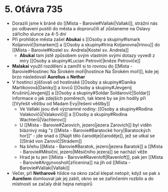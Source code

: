 # 5. Oťávra 735 
- Dorazili jsme k bráně do [[Místa - Barovie#Vallaki|Vallaki]], strážní nás po odbavení pustili do města a doproručili ať zůstaneme na Oslavy zářícího slunce za 4-5 dní
- Při prohlídce města zašel **Abukai** s [[Osoby a skupiny#Ismark Koljanovič|Ismarkem]] a [[Osoby a skupiny#Irina Koljanovna|Irinou]] do [[Místa - Barovie#Kostel sv. Andrela|Kostel sv. Andrela]]
	- **Abukai** tam jistě způsobem svým vlastním svými dotazy vyvedl z míry [[Osoby a skupiny#Lucian Petrovič|kněze Petroviče]]
- **Malakai** využil rozdělení a zamířil si to rovnou do [[Místa - Barovie#Hostinec Na Širokém moři|hostince Na Širokém moři]], kde jej brzo následovali **Aurelius** a **Nethar**
- V hostinci zjišťovali od hostinské [[Osoby a skupiny#Danika Martikovová|Daniky]] a lovců [[Osoby a skupiny#Jevgenij Krušnin|Jevgenij]] a [[Osoby a skupiny#Soldar Soldarovič|Soldar]] informace o jak zdejších poměrech, tak které by se jim hodily při [[Vyřešit věštbu od Madam Evy|řešení věštby]]
	- Ve Vallaki jsou dvě významné rodiny: [[Osoby a skupiny#Rodina Valakovičů|Valakoviči]] a [[Osoby a skupiny#Rodina Wachterů|Vachterovi]]
	- U [[Místa - Barovie#Zarovich, jezero|jezera Zarovich]] byl viděn bláznivý mág "z [[Místa - Barovie#Baratocké hory|Baratockých hor]]" - jde snad o [[Najít tělo čaroděje|čaroděje]], jež se utkal se [[Strád von Zarovič|Strádem]]
	- Na břehu [[Místa - Barovie#Baratok, jezero|jezera Baratok]] a [[Místa - Barovie#Měsíční, jezero|Měsíčního jezera]] se nachází věže
	- Hrad je tu jen [[Místa - Barovie#Ravenloft|Ravenloft]], pak jen [[Místa - Barovie#Argynvosholt|zřícenina]] na jih od [[Místa - Barovie#Vallaki|Vallaki]]
- Večer, při **Netharově** hlídce na okno začal klepat netopír, když se pak s **Aureliem** domlouval jak jej zabít, okno se se zařinčením rozbilo a do místnosti se začaly drát hejna netopírů
